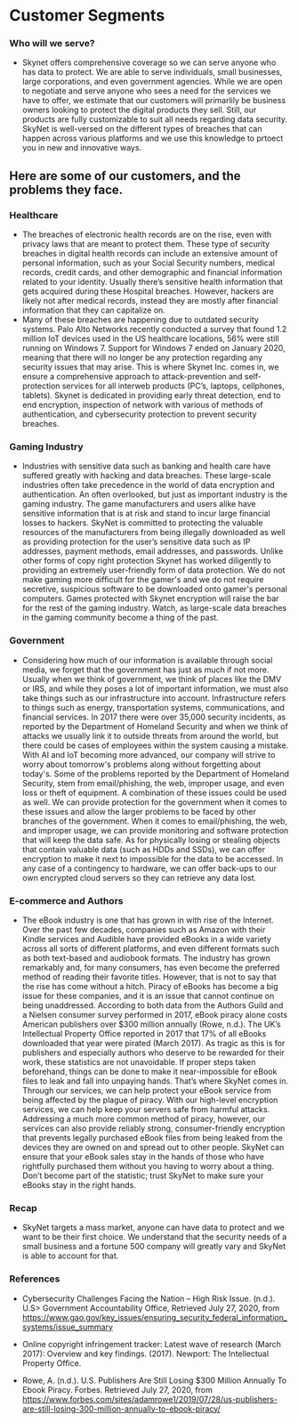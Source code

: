 # Customer Segments

### Who will we serve?
- Skynet offers comprehensive coverage so we can serve anyone who has data to protect. We are able to serve individuals, small businesses, large corporations, and even government agencies. While we are open to negotiate and serve anyone who sees a need for the services we have to offer, we estimate that our customers will primarlily be business owners looking to protect the digital products they sell. Still, our products are fully customizable to suit all needs regarding data security. SkyNet is well-versed on the different types of breaches that can happen across various platforms and we use this knowledge to prtoect you in new and innovative ways.

## Here are some of our customers, and the problems they face. 

### Healthcare
- The breaches of electronic health records are on the rise, even with privacy laws that are meant to protect them. These type of security breaches in digital health records can include an extensive amount of personal information, such as your Social Security numbers, medical records, credit cards, and other demographic and financial information related to your identity. Usually there’s sensitive health information that gets acquired during these Hospital breaches. However, hackers are likely not after medical records, instead they are mostly after financial information that they can capitalize on. 
- Many of these breaches are happening due to outdated security systems. Palo Alto Networks recently conducted a survey that found 1.2 million IoT devices used in the US healthcare locations, 56% were still running on Windows 7. Support for Windows 7 ended on January 2020, meaning that there will no longer be any protection regarding any security issues that may arise. This is where Skynet Inc. comes in, we ensure a comprehensive approach to attack-prevention and self-protection services for all interweb products (PC’s, laptops, cellphones, tablets). Skynet is dedicated in providing early threat detection, end to end encryption, inspection of network with various of methods of authentication, and cybersecurity protection to prevent security breaches.

### Gaming Industry
- Industries with sensitive data such as banking and health care have suffered greatly with hacking and data breaches. These large-scale industries often take precedence in the world of data encryption and authentication. An often overlooked, but just as important industry is the gaming industry. The game manufacturers and users alike have sensitive information that is at risk and stand to incur large financial losses to hackers. SkyNet is committed to protecting the valuable resources of the manufacturers from being illegally downloaded as well as providing protection for the user’s sensitive data such as IP addresses, payment methods, email addresses, and passwords. Unlike other forms of copy right protection Skynet has worked diligently to providing an extremely user-friendly form of data protection. We do not make gaming more difficult for the gamer's and we do not require secretive, suspicious software to be downloaded onto gamer's personal computers. Games protected with Skynet encryption will raise the bar for the rest of the gaming industry. Watch, as large-scale data breaches in the gaming community become a thing of the past.

### Government
- Considering how much of our information is available through social media, we forget that the government has just as much if not more. Usually when we think of government, we think of places like the DMV or IRS, and while they poses a lot of important information, we must also take things such as our infrastructure into account. Infrastructure refers to things such as energy, transportation systems, communications, and financial services. In 2017 there were over 35,000 security incidents, as reported by the Department of Homeland Security and when we think of attacks we usually link it to outside threats from around the world, but there could be cases of employees within the system causing a mistake. With AI and IoT becoming more advanced, our company will strive to worry about tomorrow's problems along without forgetting about today's.
Some of the problems reported by the Department of Homeland Security, stem from email/phishing, the web, improper usage, and even loss or theft of equipment. A combination of these issues could  be used as well. We can provide protection for the government when it comes to these issues and allow the larger problems to be faced by other branches of the government. When it comes to email/phishing, the web, and improper usage, we can provide monitoring and software protection that will keep the data safe. As for physically losing or stealing objects that contain valuable data (such as HDDs and SSDs), we can offer encryption to make it next to impossible for the data to be accessed. In any case of a contingency to hardware, we can offer back-ups to our own encrypted cloud servers so they can retrieve any data lost.

### E-commerce and Authors
- The eBook industry is one that has grown in with rise of the Internet. Over the past few decades, companies such as Amazon with their Kindle services and Audible have provided eBooks in a wide variety across all sorts of different platforms, and even different formats such as both text-based and audiobook formats. The industry has grown remarkably and, for many consumers, has even become the preferred method of reading their favorite titles. However, that is not to say that the rise has come without a hitch. Piracy of eBooks has become a big issue for these companies, and it is an issue that cannot continue on being unaddressed. According to both data from the Authors Guild and a Nielsen consumer survey performed in 2017, eBook piracy alone costs American publishers over $300 million annually (Rowe, n.d.). The UK’s Intellectual Property Office reported in 2017 that 17% of all eBooks downloaded that year were pirated 
(March 2017). As tragic as this is for publishers and especially authors who deserve to be rewarded for their work, these statistics are not unavoidable. If proper steps taken beforehand, things can be done to make it near-impossible for eBook files to leak and fall into unpaying hands. That’s where SkyNet comes in. Through our services, we can help protect your eBook service from being affected by the plague of piracy. With our high-level encryption services, we can help keep your servers safe from harmful attacks. Addressing a much more common method of piracy, however, our services can also provide reliably strong, consumer-friendly encryption that prevents legally purchased eBook files from being leaked from the devices they are owned on and spread out to other people. SkyNet can ensure that your eBook sales stay in the hands of those who have rightfully purchased them without you having to worry about a thing. Don’t become part of the statistic; trust SkyNet to make sure your eBooks stay in the right hands.

### Recap
- SkyNet targets a mass market, anyone can have data to protect and we want to be their first choice. We understand that the security needs of a small business and a fortune 500 company will greatly vary and SkyNet is able to account for that. 

### References

- Cybersecurity Challenges Facing the Nation – High Risk Issue. (n.d.). U.S> Government Accountability Office, Retrieved July 27, 2020, from https://www.gao.gov/key_issues/ensuring_security_federal_information_systems/issue_summary

- Online copyright infringement tracker: Latest wave of research (March 2017): Overview and key findings. (2017). Newport: The Intellectual Property Office.

- Rowe, A. (n.d.). U.S. Publishers Are Still Losing $300 Million Annually To Ebook Piracy. Forbes. Retrieved July 27, 2020, from https://www.forbes.com/sites/adamrowe1/2019/07/28/us-publishers-are-still-losing-300-million-annually-to-ebook-piracy/
